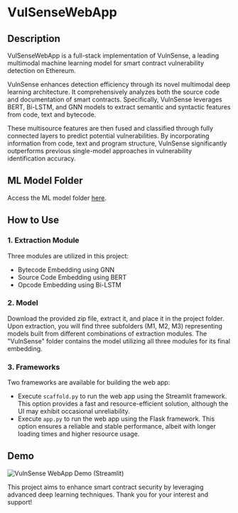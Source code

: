 # VulSenseWebApp

## Description
VulSenseWebApp is a full-stack implementation of VulnSense, a leading multimodal machine learning model for smart contract vulnerability detection on Ethereum.

VulnSense enhances detection efficiency through its novel multimodal deep learning architecture. It comprehensively analyzes both the source code and documentation of smart contracts. Specifically, VulnSense leverages BERT, Bi-LSTM, and GNN models to extract semantic and syntactic features from code, text and bytecode.

These multisource features are then fused and classified through fully connected layers to predict potential vulnerabilities. By incorporating information from code, text and program structure, VulnSense significantly outperforms previous single-model approaches in vulnerability identification accuracy.

## ML Model Folder
Access the ML model folder [here](https://drive.google.com/file/d/1T7NiqtR3VcSOanwi8P7K0fI2Ui8kcnlL/view?usp=sharing).

## How to Use
### 1. Extraction Module
Three modules are utilized in this project:
   - Bytecode Embedding using GNN
   - Source Code Embedding using BERT
   - Opcode Embedding using Bi-LSTM

### 2. Model
Download the provided zip file, extract it, and place it in the project folder. Upon extraction, you will find three subfolders (M1, M2, M3) representing models built from different combinations of extraction modules. The "VulnSense" folder contains the model utilizing all three modules for its final embedding.

### 3. Frameworks
Two frameworks are available for building the web app:
   - Execute `scaffold.py` to run the web app using the Streamlit framework. This option provides a fast and resource-efficient solution, although the UI may exhibit occasional unreliability.
   - Execute `app.py` to run the web app using the Flask framework. This option ensures a reliable and stable performance, albeit with longer loading times and higher resource usage.

## Demo

![VulnSense WebApp Demo (Streamlit)](https://drive.google.com/file/d/1d_kPI2Go2aEWGDtP0pEr-fNxQhLKZhs0/view?usp=sharing)

This project aims to enhance smart contract security by leveraging advanced deep learning techniques. Thank you for your interest and support!
